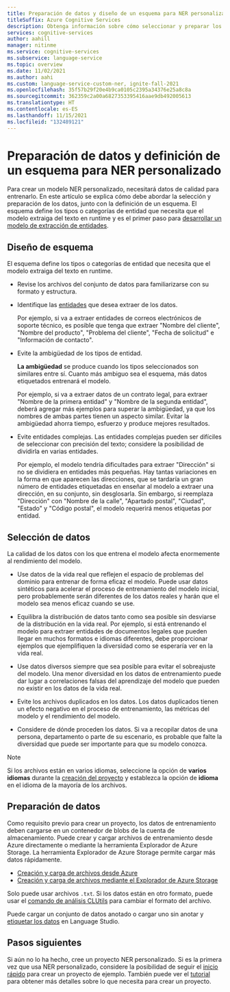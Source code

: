 ```yaml
---
title: Preparación de datos y diseño de un esquema para NER personalizado
titleSuffix: Azure Cognitive Services
description: Obtenga información sobre cómo seleccionar y preparar los datos para crear correctamente proyectos NER personalizados.
services: cognitive-services
author: aahill
manager: nitinme
ms.service: cognitive-services
ms.subservice: language-service
ms.topic: overview
ms.date: 11/02/2021
ms.author: aahi
ms.custom: language-service-custom-ner, ignite-fall-2021
ms.openlocfilehash: 35f57b29f20e4b9ca0105c2395a34376e25a8c8a
ms.sourcegitcommit: 362359c2a00a6827353395416aae9db492005613
ms.translationtype: HT
ms.contentlocale: es-ES
ms.lasthandoff: 11/15/2021
ms.locfileid: "132489121"
---
```

# <a name="how-to-prepare-data-and-define-a-schema-for-custom-ner"></a>Preparación de datos y definición de un esquema para NER personalizado

Para crear un modelo NER personalizado, necesitará datos de calidad para entrenarlo. En este artículo se explica cómo debe abordar la selección y preparación de los datos, junto con la definición de un esquema. El esquema define los tipos o categorías de entidad que necesita que el modelo extraiga del texto en runtime y es el primer paso para [desarrollar un modelo de extracción de entidades](../overview.md#application-development-lifecycle).

## <a name="schema-design"></a>Diseño de esquema

El esquema define los tipos o categorías de entidad que necesita que el modelo extraiga del texto en runtime.

* Revise los archivos del conjunto de datos para familiarizarse con su formato y estructura.

* Identifique las [entidades](../glossary.md#entity) que desea extraer de los datos.

    Por ejemplo, si va a extraer entidades de correos electrónicos de soporte técnico, es posible que tenga que extraer "Nombre del cliente", "Nombre del producto", "Problema del cliente", "Fecha de solicitud" e "Información de contacto".

* Evite la ambigüedad de los tipos de entidad.

    **La ambigüedad** se produce cuando los tipos seleccionados son similares entre sí. Cuanto más ambiguo sea el esquema, más datos etiquetados entrenará el modelo.

    Por ejemplo, si va a extraer datos de un contrato legal, para extraer "Nombre de la primera entidad" y "Nombre de la segunda entidad", deberá agregar más ejemplos para superar la ambigüedad, ya que los nombres de ambas partes tienen un aspecto similar. Evitar la ambigüedad ahorra tiempo, esfuerzo y produce mejores resultados.

* Evite entidades complejas. Las entidades complejas pueden ser difíciles de seleccionar con precisión del texto; considere la posibilidad de dividirla en varias entidades.

    Por ejemplo, el modelo tendría dificultades para extraer "Dirección" si no se dividiera en entidades más pequeñas. Hay tantas variaciones en la forma en que aparecen las direcciones, que se tardaría un gran número de entidades etiquetadas en enseñar al modelo a extraer una dirección, en su conjunto, sin desglosarla. Sin embargo, si reemplaza "Dirección" con "Nombre de la calle", "Apartado postal", "Ciudad", "Estado" y "Código postal", el modelo requerirá menos etiquetas por entidad.

## <a name="data-selection"></a>Selección de datos

La calidad de los datos con los que entrena el modelo afecta enormemente al rendimiento del modelo.

* Use datos de la vida real que reflejen el espacio de problemas del dominio para entrenar de forma eficaz el modelo. Puede usar datos sintéticos para acelerar el proceso de entrenamiento del modelo inicial, pero probablemente serán diferentes de los datos reales y harán que el modelo sea menos eficaz cuando se use.

* Equilibra la distribución de datos tanto como sea posible sin desviarse de la distribución en la vida real. Por ejemplo, si está entrenando el modelo para extraer entidades de documentos legales que pueden llegar en muchos formatos e idiomas diferentes, debe proporcionar ejemplos que ejemplifiquen la diversidad como se esperaría ver en la vida real.

* Use datos diversos siempre que sea posible para evitar el sobreajuste del modelo. Una menor diversidad en los datos de entrenamiento puede dar lugar a correlaciones falsas del aprendizaje del modelo que pueden no existir en los datos de la vida real. 
 
* Evite los archivos duplicados en los datos. Los datos duplicados tienen un efecto negativo en el proceso de entrenamiento, las métricas del modelo y el rendimiento del modelo. 

* Considere de dónde proceden los datos. Si va a recopilar datos de una persona, departamento o parte de su escenario, es probable que falte la diversidad que puede ser importante para que su modelo conozca. 

> [!NOTE]
> Si los archivos están en varios idiomas, seleccione la opción de **varios idiomas** durante la [creación del proyecto](../quickstart.md) y establezca la opción de **idioma** en el idioma de la mayoría de los archivos.

## <a name="data-preparation"></a>Preparación de datos

Como requisito previo para crear un proyecto, los datos de entrenamiento deben cargarse en un contenedor de blobs de la cuenta de almacenamiento. Puede crear y cargar archivos de entrenamiento desde Azure directamente o mediante la herramienta Explorador de Azure Storage. La herramienta Explorador de Azure Storage permite cargar más datos rápidamente.  

* [Creación y carga de archivos desde Azure](/azure/storage/blobs/storage-quickstart-blobs-portal#create-a-container)
* [Creación y carga de archivos mediante el Explorador de Azure Storage](/azure/vs-azure-tools-storage-explorer-blobs)

Solo puede usar archivos `.txt`. Si los datos están en otro formato, puede usar el [comando de análisis CLUtils](https://github.com/microsoft/CognitiveServicesLanguageUtilities/blob/main/CustomTextAnalytics.CLUtils/Solution/CogSLanguageUtilities.ViewLayer.CliCommands/Commands/ParseCommand/README.md) para cambiar el formato del archivo.

 Puede cargar un conjunto de datos anotado o cargar uno sin anotar y [etiquetar los datos](../how-to/tag-data.md) en Language Studio. 
 
## <a name="next-steps"></a>Pasos siguientes

Si aún no lo ha hecho, cree un proyecto NER personalizado. Si es la primera vez que usa NER personalizado, considere la posibilidad de seguir el [inicio rápido](../quickstart.md) para crear un proyecto de ejemplo. También puede ver el [tutorial](../how-to/create-project.md) para obtener más detalles sobre lo que necesita para crear un proyecto. 
